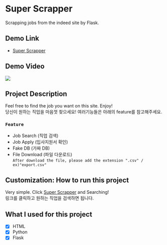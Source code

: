 # Super Scrapper

Scrapping jobs from the indeed site by Flask.

## Demo Link

- [Super Scrapper](http://superscrapper--youngwookkim.repl.co/)

## Demo Video

![](Super-Scrapper_demo.gif)

## Project Description 

Feel free to find the job you want on this site. Enjoy!  
당신이 원하는 직업을 마음껏 찾으세요! 여러기능들은 아래의 feature를 참고해주세요.

### `Feature`

- Job Search (직업 검색)
- Job Apply (입사지원서 확인)
- Fake DB (가짜 DB)
- File Download (파일 다운로드)  
  `After download the file, please add the extension ".csv" / ex)"export.csv"`

## Customization: How to run this project

Very simple. Click [Super Scrapper](http://superscrapper--youngwookkim.repl.co/) and Searching!  
링크를 클릭하고 원하는 직업을 검색하면 됩니다. 

## What I used for this project 

- [X] HTML
- [X] Python
- [X] Flask
